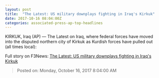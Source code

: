 ```yaml
---
layout: post
title:  "The Latest: US military downplays fighting in Iraq's Kirkuk"
date: 2017-10-16 08:04:00Z
categories: associated-press-ap-top-headlines
---
```


KIRKUK, Iraq (AP) — The Latest on Iraq, where federal forces have moved into the disputed northern city of Kirkuk as Kurdish forces have pulled out (all times local):


Full story on F3News: [The Latest: US military downplays fighting in Iraq's Kirkuk](http://www.f3nws.com/n/2ajzrC)

> Posted on: Monday, October 16, 2017 8:04:00 AM
